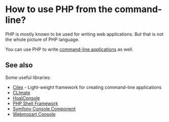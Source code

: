 # How to use PHP from the command-line?

PHP is mostly known to be used for writing web applications. But that is not the
whole picture of PHP language.

You can use PHP to write [command-line applications](http://php.net/manual/en/features.commandline.php)
as well.

## See also

Some useful libraries:

* [Cilex](http://cilex.github.io/) - Light-weight framework for creating command-line applications
* [CLImate](http://climate.thephpleague.com/)
* [Hoa\\Console](https://github.com/hoaproject/Console)
* [PHP Shell Framework](https://github.com/piotrooo/php-shell-framework)
* [Symfony Console Component](http://symfony.com/components/Console)
* [Webmozart Console](https://github.com/webmozart/console)
